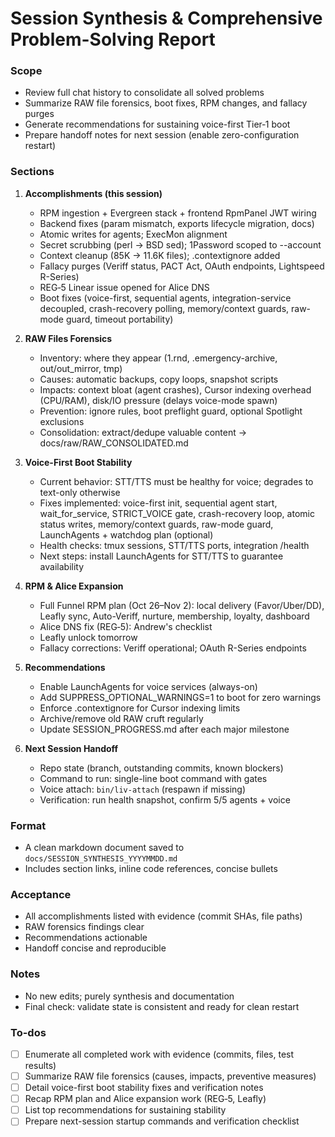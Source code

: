 <!-- 964b7ca4-84f9-46d4-902c-492a196e447f ee545d60-5905-4cd0-8468-ad8c20fc75de -->
# Session Synthesis & Comprehensive Problem-Solving Report

### Scope
- Review full chat history to consolidate all solved problems
- Summarize RAW file forensics, boot fixes, RPM changes, and fallacy purges
- Generate recommendations for sustaining voice-first Tier‑1 boot
- Prepare handoff notes for next session (enable zero-configuration restart)

### Sections
1) **Accomplishments (this session)**
   - RPM ingestion + Evergreen stack + frontend RpmPanel JWT wiring
   - Backend fixes (param mismatch, exports lifecycle migration, docs)
   - Atomic writes for agents; ExecMon alignment
   - Secret scrubbing (perl → BSD sed); 1Password scoped to --account
   - Context cleanup (85K → 11.6K files); .contextignore added
   - Fallacy purges (Veriff status, PACT Act, OAuth endpoints, Lightspeed R-Series)
   - REG‑5 Linear issue opened for Alice DNS
   - Boot fixes (voice-first, sequential agents, integration-service decoupled, crash-recovery polling, memory/context guards, raw-mode guard, timeout portability)

2) **RAW Files Forensics**
   - Inventory: where they appear (1.rnd, .emergency-archive, out/out_mirror, tmp)
   - Causes: automatic backups, copy loops, snapshot scripts
   - Impacts: context bloat (agent crashes), Cursor indexing overhead (CPU/RAM), disk/IO pressure (delays voice-mode spawn)
   - Prevention: ignore rules, boot preflight guard, optional Spotlight exclusions
   - Consolidation: extract/dedupe valuable content → docs/raw/RAW_CONSOLIDATED.md

3) **Voice-First Boot Stability**
   - Current behavior: STT/TTS must be healthy for voice; degrades to text-only otherwise
   - Fixes implemented: voice-first init, sequential agent start, wait_for_service, STRICT_VOICE gate, crash-recovery loop, atomic status writes, memory/context guards, raw-mode guard, LaunchAgents + watchdog plan (optional)
   - Health checks: tmux sessions, STT/TTS ports, integration /health
   - Next steps: install LaunchAgents for STT/TTS to guarantee availability

4) **RPM & Alice Expansion**
   - Full Funnel RPM plan (Oct 26–Nov 2): local delivery (Favor/Uber/DD), Leafly sync, Auto-Veriff, nurture, membership, loyalty, dashboard
   - Alice DNS fix (REG‑5): Andrew's checklist
   - Leafly unlock tomorrow
   - Fallacy corrections: Veriff operational; OAuth R-Series endpoints

5) **Recommendations**
   - Enable LaunchAgents for voice services (always-on)
   - Add SUPPRESS_OPTIONAL_WARNINGS=1 to boot for zero warnings
   - Enforce .contextignore for Cursor indexing limits
   - Archive/remove old RAW cruft regularly
   - Update SESSION_PROGRESS.md after each major milestone

6) **Next Session Handoff**
   - Repo state (branch, outstanding commits, known blockers)
   - Command to run: single-line boot command with gates
   - Voice attach: `bin/liv-attach` (respawn if missing)
   - Verification: run health snapshot, confirm 5/5 agents + voice

### Format
- A clean markdown document saved to `docs/SESSION_SYNTHESIS_YYYYMMDD.md`
- Includes section links, inline code references, concise bullets

### Acceptance
- All accomplishments listed with evidence (commit SHAs, file paths)
- RAW forensics findings clear
- Recommendations actionable
- Handoff concise and reproducible

### Notes
- No new edits; purely synthesis and documentation
- Final check: validate state is consistent and ready for clean restart


### To-dos

- [ ] Enumerate all completed work with evidence (commits, files, test results)
- [ ] Summarize RAW file forensics (causes, impacts, preventive measures)
- [ ] Detail voice-first boot stability fixes and verification notes
- [ ] Recap RPM plan and Alice expansion work (REG‑5, Leafly)
- [ ] List top recommendations for sustaining stability
- [ ] Prepare next-session startup commands and verification checklist